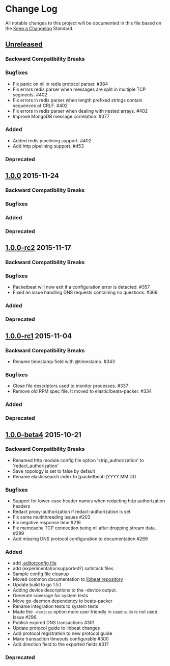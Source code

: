 # Change Log
All notable changes to this project will be documented in this file based on the
[Keep a Changelog](http://keepachangelog.com/) Standard.

## [Unreleased](https://github.com/elastic/packetbeat/compare/1.0.0...HEAD)

### Backward Compatibility Breaks

### Bugfixes
- Fix panic on nil in redis protocol parser. #384
- Fix errors redis parser when messages are split in multiple TCP segments. #402
- Fix errors in redis parser when length prefixed strings contain sequences of CRLF. #402
- Fix errors in redis parser when dealing with nested arrays. #402
- Improve MongoDB message correlation. #377

### Added
- Added redis pipelining support. #402
- Add http pipelining support. #453

### Deprecated

## [1.0.0](https://github.com/elastic/packetbeat/compare/1.0.0-rc2...1.0.0) 2015-11-24

### Backward Compatibility Breaks

### Bugfixes

### Added

### Deprecated

## [1.0.0-rc2](https://github.com/elastic/packetbeat/compare/1.0.0-rc1...1.0.0-rc2) 2015-11-17

### Backward Compatibility Breaks

### Bugfixes
- Packetbeat will now exit if a configuration error is detected. #357
- Fixed an issue handling DNS requests containing no questions. #369

### Added

### Deprecated

## [1.0.0-rc1](https://github.com/elastic/packetbeat/compare/1.0.0-beta4...1.0.0-rc1) 2015-11-04

### Backward Compatibility Breaks
- Rename timestamp field with @timestamp. #343

### Bugfixes
- Close file descriptors used to monitor processes. #337
- Remove old RPM spec file. It moved to elastic/beats-packer. #334

### Added

### Deprecated

## [1.0.0-beta4](https://github.com/elastic/packetbeat/compare/1.0.0-beta3...1.0.0-beta4) 2015-10-21

### Backward Compatibility Breaks
- Renamed http module config file option 'strip_authorization' to 'redact_authorization'
- Save_topology is set to false by default
- Rename elasticsearch index to [packetbeat-]YYYY.MM.DD

### Bugfixes
- Support for lower-case header names when redacting http authorization headers
- Redact proxy-authorization if redact-authorization is set
- Fix some multithreading issues #203
- Fix negative response time #216
- Fix memcache TCP connection being nil after dropping stream data. #299
- Add missing DNS protocol configuration to documentation #269

### Added
- add [.editorconfig file](http://editorconfig.org/)
- add (experimental/unsupported?) saltstack files
- Sample config file cleanup
- Moved common documentation to [libbeat repository](https://github.com/elastic/libbeat)
- Update build to go 1.5.1
- Adding device descriptions to the -device output.
- Generate coverage for system tests
- Move go-daemon dependency to beats-packer
- Rename integration tests to system tests
- Made the `-devices` option more user friendly in case `sudo` is not used.
  Issue #296.
- Publish expired DNS transactions #301
- Update protocol guide to libbeat changes
- Add protocol registration to new protocol guide
- Make transaction timeouts configurable #300
- Add direction field to the exported fields #317

### Deprecated
